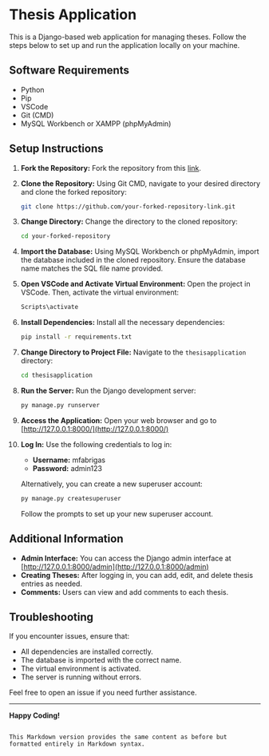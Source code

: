 # Thesis Application

This is a Django-based web application for managing theses. Follow the steps below to set up and run the application locally on your machine.

## Software Requirements

- Python
- Pip
- VSCode
- Git (CMD)
- MySQL Workbench or XAMPP (phpMyAdmin)

## Setup Instructions

1. **Fork the Repository:** Fork the repository from this [link](https://github.com/your-repository-link).

2. **Clone the Repository:** Using Git CMD, navigate to your desired directory and clone the forked repository:

   ```sh
   git clone https://github.com/your-forked-repository-link.git
   ```

3. **Change Directory:** Change the directory to the cloned repository:

   ```sh
   cd your-forked-repository
   ```

4. **Import the Database:** Using MySQL Workbench or phpMyAdmin, import the database included in the cloned repository. Ensure the database name matches the SQL file name provided.

5. **Open VSCode and Activate Virtual Environment:** Open the project in VSCode. Then, activate the virtual environment:

   ```sh
   Scripts\activate
   ```

6. **Install Dependencies:** Install all the necessary dependencies:

   ```sh
   pip install -r requirements.txt
   ```

7. **Change Directory to Project File:** Navigate to the `thesisapplication` directory:

   ```sh
   cd thesisapplication
   ```

8. **Run the Server:** Run the Django development server:

   ```sh
   py manage.py runserver
   ```

9. **Access the Application:** Open your web browser and go to [http://127.0.0.1:8000/](http://127.0.0.1:8000/)

10. **Log In:** Use the following credentials to log in:
    - **Username:** mfabrigas
    - **Password:** admin123

    Alternatively, you can create a new superuser account:

    ```sh
    py manage.py createsuperuser
    ```

    Follow the prompts to set up your new superuser account.

## Additional Information

- **Admin Interface:** You can access the Django admin interface at [http://127.0.0.1:8000/admin](http://127.0.0.1:8000/admin)
- **Creating Theses:** After logging in, you can add, edit, and delete thesis entries as needed.
- **Comments:** Users can view and add comments to each thesis.

## Troubleshooting

If you encounter issues, ensure that:
- All dependencies are installed correctly.
- The database is imported with the correct name.
- The virtual environment is activated.
- The server is running without errors.

Feel free to open an issue if you need further assistance.

---

**Happy Coding!**
```

This Markdown version provides the same content as before but formatted entirely in Markdown syntax.
